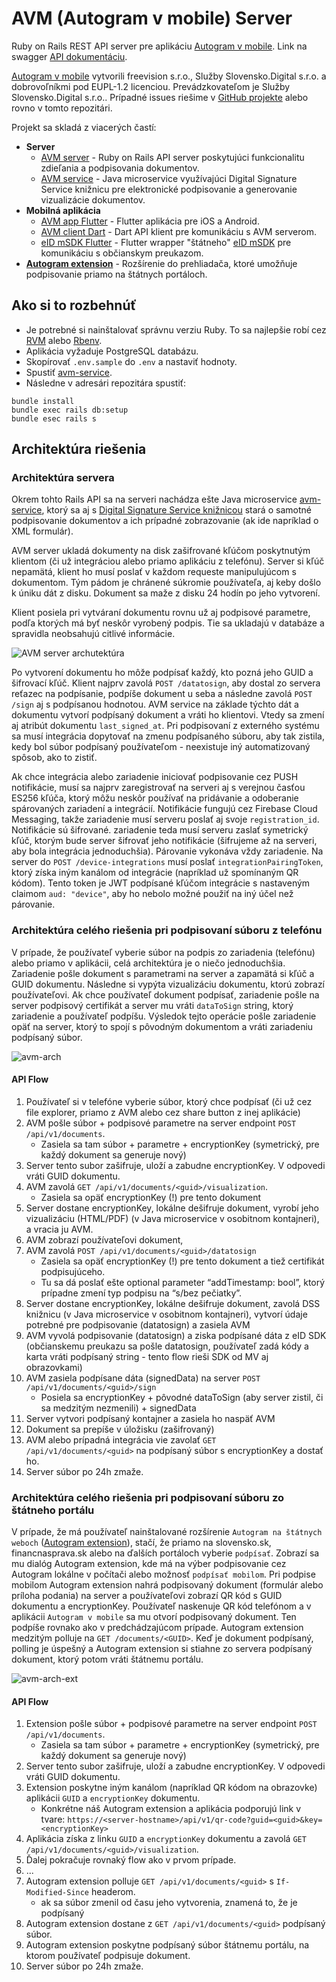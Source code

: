 # AVM (Autogram v mobile) Server

Ruby on Rails REST API server pre aplikáciu [Autogram v mobile](https://github.com/slovensko-digital/avm-app-flutter). Link na swagger [API dokumentáciu](https://autogram.slovensko.digital/api/v1).

[Autogram v mobile](https://sluzby.slovensko.digital/autogram-v-mobile/) vytvorili freevision s.r.o., Služby Slovensko.Digital s.r.o. a dobrovoľníkmi pod EUPL-1.2 licenciou. Prevádzkovateľom je Služby Slovensko.Digital s.r.o.. Prípadné issues riešime v [GitHub projekte](https://github.com/orgs/slovensko-digital/projects/5) alebo rovno v tomto repozitári.

Projekt sa skladá z viacerých častí:
- **Server**
  - [AVM server](https://github.com/slovensko-digital/avm-server) - Ruby on Rails API server poskytujúci funkcionalitu zdieľania a podpisovania dokumentov.
  - [AVM service](https://github.com/slovensko-digital/avm-service) - Java microservice využívajúci Digital Signature Service knižnicu pre elektronické podpisovanie a generovanie vizualizácie dokumentov.
- **Mobilná aplikácia**
  - [AVM app Flutter](https://github.com/slovensko-digital/avm-app-flutter) - Flutter aplikácia pre iOS a Android.
  - [AVM client Dart](https://github.com/slovensko-digital/avm-client-dart) - Dart API klient pre komunikáciu s AVM serverom.
  - [eID mSDK Flutter](https://github.com/slovensko-digital/eidmsdk-flutter) - Flutter wrapper "štátneho" [eID mSDK](https://github.com/eIDmSDK) pre komunikáciu s občianskym preukazom.
- [**Autogram extension**](https://github.com/slovensko-digital/autogram-extension) - Rozšírenie do prehliadača, ktoré umožňuje podpisovanie priamo na štátnych portáloch.


## Ako si to rozbehnúť

- Je potrebné si nainštalovať správnu verziu Ruby. To sa najlepšie robí cez [RVM](https://rvm.io/) alebo [Rbenv](https://github.com/rbenv/rbenv).
- Aplikácia vyžaduje PostgreSQL databázu.
- Skopírovať `.env.sample` do `.env` a nastaviť hodnoty.
- Spustiť [avm-service](https://github.com/slovensko-digital/avm-service).
- Následne v adresári repozitára spustiť:
```
bundle install
bundle exec rails db:setup
bundle esec rails s
```


## Architektúra riešenia

### Architektúra servera

Okrem tohto Rails API sa na serveri nachádza ešte Java microservice [avm-service](https://github.com/slovensko-digital/avm-service), ktorý sa aj s [Digital Signature Service knižnicou](https://github.com/esig/dss) stará o samotné podpisovanie dokumentov a ich prípadné zobrazovanie (ak ide napríklad o XML formulár).

AVM server ukladá dokumenty na disk zašifrované kľúčom poskytnutým klientom (či už integráciou alebo priamo aplikáciu z telefónu). Server si kľúč nepamätá, klient ho musí poslať v každom requeste manipulujúcom s dokumentom. Tým pádom je chránené súkromie používateľa, aj keby došlo k úniku dát z disku. Dokument sa maže z disku 24 hodín po jeho vytvorení.

Klient posiela pri vytváraní dokumentu rovnu už aj podpisové parametre, podľa ktorých má byť neskôr vyrobený podpis. Tie sa ukladajú v databáze a spravidla neobsahujú citlivé informácie.

![AVM server archutektúra](https://github.com/slovensko-digital/avm-server/assets/12500066/5936a336-a2d1-41f7-9347-fc050625d08a)

Po vytvorení dokumentu ho môže podpísať každý, kto pozná jeho GUID a šifrovací kľúč. Klient najprv zavolá `POST /datatosign`, aby dostal zo servera reťazec na podpísanie, podpíše dokument u seba a následne zavolá `POST /sign` aj s podpísanou hodnotou. AVM service na základe týchto dát a dokumentu vytvorí podpísaný dokument a vráti ho klientovi. Vtedy sa zmení aj atribút dokumentu `last_signed_at`.
Pri podpisovaní z externého systému sa musí integrácia dopytovať na zmenu podpísaného súboru, aby tak zistila, kedy bol súbor podpísaný používateľom - neexistuje iný automatizovaný spôsob, ako to zistiť.

Ak chce integrácia alebo zariadenie iniciovať podpisovanie cez PUSH notifikácie, musí sa najprv zaregistrovať na serveri aj s verejnou časťou ES256 kľúča, ktorý môžu neskôr používať na pridávanie a odoberanie spárovaných zariadení a integrácií. Notifikácie fungujú cez Firebase Cloud Messaging, takže zariadenie musí serveru poslať aj svoje `registration_id`. Notifikácie sú šifrované. zariadenie teda musí serveru zaslať symetrický kľúč, ktorým bude server šifrovať jeho notifikácie (šifrujeme až na serveri, aby bola integrácia jednoduchšia).
Párovanie vykonáva vždy zariadenie. Na server do `POST /device-integrations` musí poslať `integrationPairingToken`, ktorý získa iným kanálom od integrácie (napríklad už spomínaným QR kódom). Tento token je JWT podpísané kľúčom integrácie s nastaveným claimom `aud: "device"`, aby ho nebolo možné použiť na iný účel než párovanie.


### Architektúra celého riešenia pri podpisovaní súboru z telefónu

V prípade, že používateľ vyberie súbor na podpis zo zariadenia (telefónu) alebo priamo v aplikácii, celá architektúra je o niečo jednoduchšia. Zariadenie pošle dokument s parametrami na server a zapamätá si kľúč a GUID dokumentu. Následne si vypýta vizualizáciu dokumentu, ktorú zobrazí používateľovi. Ak chce používateľ dokument podpísať, zariadenie pošle na server podpisový certifikát a server mu vráti `dataToSign` string, ktorý zariadenie a používateľ podpíšu. Výsledok tejto operácie pošle zariadenie opäť na server, ktorý to spojí s pôvodným dokumentom a vráti zariadeniu podpísaný súbor.

![avm-arch](https://github.com/slovensko-digital/avm-server/assets/12500066/1f5a3098-288c-467b-9d09-2acc44dcf796)

#### API Flow

1. Používateľ si v telefóne vyberie súbor, ktorý chce podpísať (či už cez file explorer, priamo z AVM alebo cez share button z inej aplikácie)
2. AVM pošle súbor + podpisové parametre na server endpoint `POST /api/v1/documents`.
   - Zasiela sa tam súbor + parametre + encryptionKey (symetrický, pre každý dokument sa generuje nový)
3. Server tento subor zašifruje, uloží a zabudne encryptionKey. V odpovedi vráti GUID dokumentu.
4. AVM zavolá `GET /api/v1/documents/<guid>/visualization`.
   - Zasiela sa opäť encryptionKey (!) pre tento dokument
5. Server dostane encryptionKey, lokálne dešifruje dokument, vyrobí jeho vizualizáciu (HTML/PDF) (v Java microservice v osobitnom kontajneri), a vracia ju AVM.
6. AVM zobrazí používateľovi dokument,
7. AVM zavolá `POST /api/v1/documents/<guid>/datatosign`
   - Zasiela sa opäť encryptionKey (!) pre tento dokument a tiež certifikát podpisujúceho.
   - Tu sa dá poslať ešte optional parameter “addTimestamp: bool”, ktorý prípadne zmení typ podpisu na “s/bez pečiatky”.
8. Server dostane encryptionKey, lokálne dešifruje dokument, zavolá DSS knižnicu (v Java microservice v osobitnom kontajneri), vytvorí údaje potrebné pre podpisovanie (datatosign) a zasiela AVM
9. AVM vyvolá podpisovanie (datatosign) a ziska podpísané dáta z eID SDK (občianskemu preukazu sa pošle datatosign, používateľ zadá kódy a karta vráti podpísaný string - tento flow rieši SDK od MV aj obrazovkami)
10. AVM zasiela podpísane dáta (signedData) na server `POST /api/v1/documents/<guid>/sign`
    - Posiela sa encryptionKey + pôvodné dataToSign (aby server zistil, či sa medzitým nezmenili) + signedData
11. Server vytvori podpísaný kontajner a zasiela ho naspäť AVM
12. Dokument sa prepíše v úložisku (zašifrovaný)
13. AVM alebo prípadná integrácia vie zavolať `GET /api/v1/documents/<guid>` na podpísaný súbor s encryptionKey a dostať ho.
14. Server súbor po 24h zmaže.


### Architektúra celého riešenia pri podpisovaní súboru zo štátneho portálu

V prípade, že má používateľ nainštalované rozšírenie `Autogram na štátnych weboch` ([Autogram extension](https://github.com/slovensko-digital/autogram-extension)), stačí, že priamo na slovensko.sk, financnasprava.sk alebo na ďalších portáloch vyberie `podpísať`. Zobrazí sa mu dialóg Autogram extension, kde má na výber podpisovanie cez Autogram lokálne v počítači alebo možnosť `podpísať mobilom`. Pri podpise mobilom Autogram extension nahrá podpisovaný dokument (formulár alebo príloha podania) na server a používateľovi zobrazí QR kód s GUID dokumentu a encryptionKey. Používateľ naskenuje QR kód telefónom a v aplikácii `Autogram v mobile` sa mu otvorí podpisovaný dokument. Ten podpíše rovnako ako v predchádzajúcom prípade. Autogram extension medzitým polluje na `GET /documents/<GUID>`. Keď je dokument podpísaný, polling je úspešný a Autogram extension si stiahne zo servera podpísaný dokument, ktorý potom vráti štátnemu portálu.

![avm-arch-ext](https://github.com/slovensko-digital/avm-server/assets/12500066/d2a38b12-5600-4659-8473-3e4a66b9494c)

#### API Flow

1. Extension pošle súbor + podpisové parametre na server endpoint `POST /api/v1/documents`.
   - Zasiela sa tam súbor + parametre + encryptionKey (symetrický, pre každý dokument sa generuje nový)
2. Server tento subor zašifruje, uloží a zabudne encryptionKey. V odpovedi vráti GUID dokumentu.
3. Extension poskytne iným kanálom (napríklad QR kódom na obrazovke) aplikácii `GUID` a `encryptionKey` dokumentu.
   - Konkrétne náš Autogram extension a aplikácia podporujú link v tvare: `https://<server-hostname>/api/v1/qr-code?guid=<guid>&key=<encryptionKey>`
4. Aplikácia získa z linku `GUID` a `encryptionKey` dokumentu a zavolá `GET /api/v1/documents/<guid>/visualization`.
5. Ďalej pokračuje rovnaký flow ako v prvom prípade.
6. ...
7. Autogram extension polluje `GET /api/v1/documents/<guid>` s `If-Modified-Since` headerom.
   - ak sa súbor zmenil od času jeho vytvorenia, znamená to, že je podpísaný
8. Autogram extension dostane z `GET /api/v1/documents/<guid>` podpísaný súbor.
9. Autogram extension poskytne podpísaný súbor štátnemu portálu, na ktorom používateľ podpisuje dokument.
10. Server súbor po 24h zmaže.



